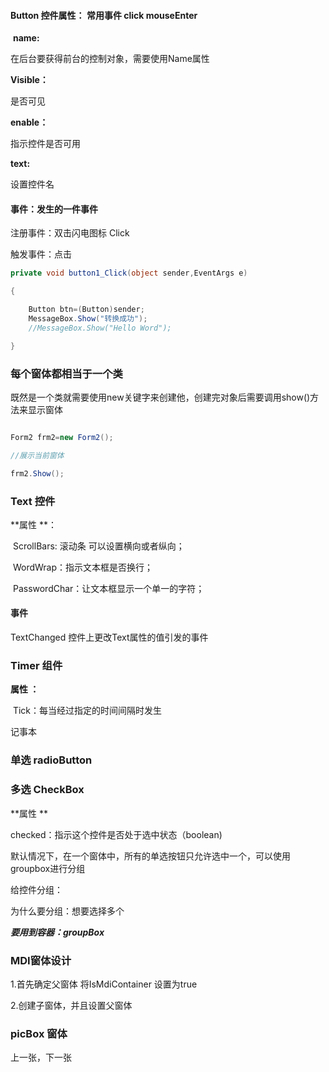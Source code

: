 #### Button 控件属性： 常用事件 click mouseEnter

​	**name:**

在后台要获得前台的控制对象，需要使用Name属性

**Visible：**

是否可见

**enable：**

指示控件是否可用

**text:**

设置控件名



#### 事件：发生的一件事件 ####

注册事件：双击闪电图标 Click

触发事件：点击

```c#
private void button1_Click(object sender,EventArgs e)

{

    Button btn=(Button)sender;
    MessageBox.Show("转换成功");
​	 //MessageBox.Show("Hello Word");

}
```



### 每个窗体都相当于一个类

 既然是一个类就需要使用new关键字来创建他，创建完对象后需要调用show()方法来显示窗体

```c#

Form2 frm2=new Form2();

//展示当前窗体

frm2.Show();

```



### Text 控件

  **属性 **：

​		ScrollBars: 滚动条 可以设置横向或者纵向；

​		WordWrap：指示文本框是否换行；

​		PasswordChar：让文本框显示一个单一的字符；



#### 事件

TextChanged   控件上更改Text属性的值引发的事件



### Timer 组件

**属性 ：**

​	Tick：每当经过指定的时间间隔时发生



记事本



### 单选 radioButton

### 多选 CheckBox



**属性 **

checked：指示这个控件是否处于选中状态（boolean)

默认情况下，在一个窗体中，所有的单选按钮只允许选中一个，可以使用groupbox进行分组

给控件分组：

为什么要分组：想要选择多个

***要用到容器：groupBox***



### MDI窗体设计

1.首先确定父窗体  将IsMdiContainer 设置为true

2.创建子窗体，并且设置父窗体



### picBox 窗体

上一张，下一张






